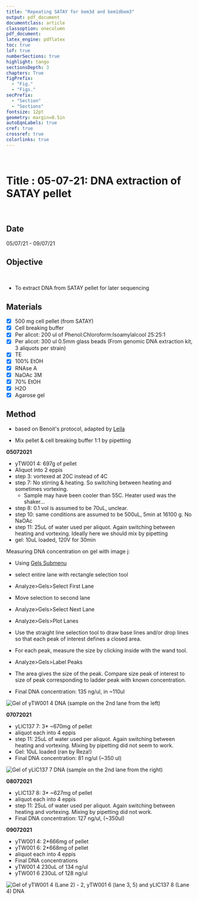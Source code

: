 ```yaml
---
title: "Repeating SATAY for bem3d and bem1dbem3"
output: pdf_document
documentclass: article
classoption: onecolumn
pdf_document:
latex_engine: pdflatex
toc: true
lof: true
numberSections: true
highlight: tango
sectionsDepth: 3
chapters: True
figPrefix:
  - "Fig."
  - "Figs."
secPrefix:
  - "Section"
  - "Sections"
fontsize: 12pt
geometry: margin=0.5in
autoEqnLabels: true
cref: true
crossref: true
colorlinks: true
---
```

​
# Title : 05-07-21: DNA extraction of SATAY pellet
​
## Date
05/07/21 - 09/07/21
​
## Objective
​
- To extract DNA from SATAY pellet for later sequencing
​

## Materials
- [x] 500 mg cell pellet (from SATAY)
- [x] Cell breaking buffer
- [x] Per alicot: 200 ul of Phenol:Chloroform:Isoamylalcool 25:25:1
- [x] Per alicot: 300 ul 0.5mm glass beads (From genomic DNA extraction kit, 3 aliquots per strain)
- [x] TE
- [x] 100% EtOH
- [x] RNAse A
- [x] NaOAc 3M
- [x] 70% EtOH
- [x] H2O
- [x] Agarose gel

## Method

- based on Benoit's protocol, adapted by [Leila](https://leilaicruz.github.io/Experimental-journal-jupyterBOOK/journal/2020-08/2020-08-18-DNA-Prep-SATAY.html?highlight=dna%20satay)


- Mix pellet & cell breaking buffer 1:1 by pipetting


 **05072021**

- yTW001 4: 697g of pellet
- Aliquot into 2 eppis
- step 3: vortexed at 20C instead of 4C
- step 7: No stirring & heating. So switching between heating and sometimes vortexing.
  - Sample may have been cooler than 55C. Heater used was the shaker...
- step 8: 0.1 vol is assumed to be 70uL, unclear.
- step 10: same conditions are assumed to be 500uL, 5min at 16100 g. No NaOAc
- step 11: 25uL of water used per aliquot. Again switching between heating and vortexing. Ideally here we should mix by pipetting
- gel: 10uL loaded, 120V for 30min

Measuring DNA concentration on gel with image j:

- Using [Gels Submenu](https://imagej.nih.gov/ij/docs/menus/analyze.html#gels)
- select entire lane with rectangle selection tool
- Analyze>Gels>Select First Lane
- Move selection to second lane
- Analyze>Gels>Select Next Lane
- Analyze>Gels>Plot Lanes
- Use the straight line selection tool to draw base lines and/or drop lines so that each peak of interest defines a closed area.
- For each peak, measure the size by clicking inside with the wand tool.
- Analyze>Gels>Label Peaks

- The area gives the size of the peak. Compare size peak of interest to size of peak corresponding to ladder peak with known concentration.
- Final DNA concentration: 135 ng/ul, in ~110ul

![Gel of yTW001 4 DNA (sample on the 2nd lane from the left)](../Images/210705_yTW001_4_SATAY_gDNA_inverted_annotated.png)

**07072021**

- yLIC137 7: 3* ~670mg of pellet
- aliquot each into 4 eppis
- step 11: 25uL of water used per aliquot. Again switching between heating and vortexing. Mixing by pipetting did not seem to work.
- Gel: 10uL loaded (ran by Reza!)
- Final DNA concentration: 81 ng/ul (~350 ul)

![Gel of yLIC137 7 DNA (sample on the 2nd lane from the right)](../Images/210707_yLIC137_7_SATAY_gDNA_annotated.png)

**08072021**

- yLIC137 8: 3* ~627mg of pellet
- aliquot each into 4 eppis
- step 11: 25uL of water used per aliquot. Again switching between heating and vortexing. Mixing by pipetting did not work.
- Final DNA concentration: 127 ng/ul, (~350ul)


**09072021**

- yTW001 4: 2\*666mg of pellet
- yTW001 6: 2\*668mg of pellet
- aliquot each into 4 eppis
- Final DNA concentrations
- yTW001 4 230uL of 134 ng/ul
- yTW001 6 230uL of 128 ng/ul

![Gel of yTW001 4 (Lane 2) - 2, yTW001 6 (lane 3, 5) and yLIC137 8 (Lane 4) DNA](../Images/210709_SATAY_gDNA_inverted_annotated.png)
